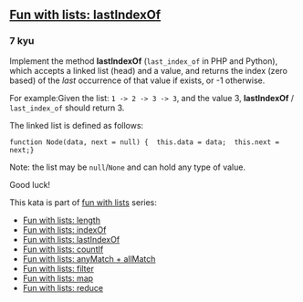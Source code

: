 <h2><a href=https://www.codewars.com/kata/581c867a33b9fe732e000076/train/javascript target="_blank">Fun with lists: lastIndexOf</a></h2><h3>7 kyu</h3><p>Implement the method <strong>lastIndexOf</strong> (<code>last_index_of</code> in PHP and Python), which accepts a linked list (head) and a value, and returns the index (zero based) of the <em>last</em> occurrence of that value if exists, or -1 otherwise.</p><p>For example:Given the list: <code>1 -&gt; 2 -&gt; 3 -&gt; 3</code>, and the value 3, <strong>lastIndexOf</strong> / <code>last_index_of</code> should return 3.</p><p>The linked list is defined as follows:</p><pre style="display: none;"><code class="language-c"><span class="cm-keyword">struct</span> <span class="cm-def">List</span> {    <span class="cm-keyword">struct</span> <span class="cm-def">List</span> <span class="cm-operator">*</span><span class="cm-variable">next</span>;    <span class="cm-type">int</span> <span class="cm-variable">data</span>;};</code></pre><pre><code class="language-javascript"><span class="cm-keyword">function</span> <span class="cm-def">Node</span>(<span class="cm-def">data</span>, <span class="cm-def">next</span> <span class="cm-operator">=</span> <span class="cm-atom">null</span>) {  <span class="cm-keyword">this</span>.<span class="cm-property">data</span> <span class="cm-operator">=</span> <span class="cm-variable-2">data</span>;  <span class="cm-keyword">this</span>.<span class="cm-property">next</span> <span class="cm-operator">=</span> <span class="cm-variable-2">next</span>;}</code></pre><pre style="display: none;"><code class="language-java"><span class="cm-keyword">class</span> <span class="cm-def">Node</span> {  <span class="cm-keyword">public</span> <span class="cm-type">Object</span> <span class="cm-variable">data</span>;  <span class="cm-keyword">public</span> <span class="cm-variable">Node</span> <span class="cm-variable">next</span>;  <span class="cm-variable">Node</span>(<span class="cm-variable">T</span> <span class="cm-variable">data</span>, <span class="cm-variable">Node</span> <span class="cm-variable">next</span>) {    <span class="cm-keyword">this</span>.<span class="cm-variable">data</span> <span class="cm-operator">=</span> <span class="cm-variable">data</span>;    <span class="cm-keyword">this</span>.<span class="cm-variable">next</span> <span class="cm-operator">=</span> <span class="cm-variable">next</span>;  }    <span class="cm-variable">Node</span>(<span class="cm-variable">T</span> <span class="cm-variable">data</span>) {    <span class="cm-keyword">this</span>(<span class="cm-variable">data</span>, <span class="cm-atom">null</span>);  }}</code></pre><pre style="display: none;"><code class="language-php"><span class="cm-keyword">class</span> <span class="cm-def">Node</span> {  <span class="cm-keyword">public</span> <span class="cm-variable-2">$data</span>, <span class="cm-variable-2">$next</span>;  <span class="cm-keyword">public</span> <span class="cm-keyword">function</span> <span class="cm-def">__construct</span>(<span class="cm-variable-2">$data</span>, <span class="cm-variable-2">$next</span> <span class="cm-operator">=</span> <span class="cm-atom">NULL</span>) {    <span class="cm-variable-2">$this</span><span class="cm-operator">-&gt;</span><span class="cm-variable">data</span> <span class="cm-operator">=</span> <span class="cm-variable-2">$data</span>;    <span class="cm-variable-2">$this</span><span class="cm-operator">-&gt;</span><span class="cm-builtin">next</span> <span class="cm-operator">=</span> <span class="cm-variable-2">$next</span>;  }}</code></pre><pre style="display: none;"><code class="language-kotlin"><span class="cm-keyword">data</span> <span class="cm-keyword">class</span> <span class="cm-def">Node</span>(<span class="cm-keyword">val</span> <span class="cm-keyword">data</span>: <span class="cm-type">Any</span><span class="cm-operator">?</span>, <span class="cm-keyword">val</span> <span class="cm-def">next</span>: <span class="cm-variable">Node</span><span class="cm-operator">?=</span><span class="cm-atom">null</span>)</code></pre><pre style="display: none;"><code class="language-python"><span class="cm-keyword">class</span> <span class="cm-def">Node</span>:    <span class="cm-keyword">def</span> <span class="cm-def">__init__</span>(<span class="cm-variable-2">self</span>, <span class="cm-variable">data</span>, <span class="cm-builtin">next</span><span class="cm-operator">=</span><span class="cm-keyword">None</span>):         <span class="cm-variable-2">self</span>.<span class="cm-property">data</span> <span class="cm-operator">=</span> <span class="cm-variable">data</span>        <span class="cm-variable-2">self</span>.<span class="cm-property">next</span> <span class="cm-operator">=</span> <span class="cm-builtin">next</span></code></pre><p>Note: the list may be <code>null</code>/<code>None</code> and can hold any type of value.</p><p>Good luck!</p><p>This kata is part of <a href="https://www.codewars.com/collections/fun-with-lists" data-turbolinks="false" target="_blank">fun with lists</a> series:</p><ul><li><a href="https://www.codewars.com/kata/581e476d5f59408553000a4b" data-turbolinks="false" target="_blank">Fun with lists: length</a></li><li><a href="https://www.codewars.com/kata/581c6b075cfa83852700021f" data-turbolinks="false" target="_blank">Fun with lists: indexOf</a></li><li><a href="https://www.codewars.com/kata/581c867a33b9fe732e000076" data-turbolinks="false" target="_blank">Fun with lists: lastIndexOf</a></li><li><a href="https://www.codewars.com/kata/5819081d056d4bdd410004f8" data-turbolinks="false" target="_blank">Fun with lists: countIf</a></li><li><a href="https://www.codewars.com/kata/581e50555f59405743001813" data-turbolinks="false" target="_blank">Fun with lists: anyMatch + allMatch</a></li><li><a href="https://www.codewars.com/kata/582041237df353e01d000084" data-turbolinks="false" target="_blank">Fun with lists: filter</a></li><li><a href="https://www.codewars.com/kata/58259d9062cfb45e1a00006b" data-turbolinks="false" target="_blank">Fun with lists: map</a></li><li><a href="https://www.codewars.com/kata/58319f37aeb69a89a00000c7" data-turbolinks="false" target="_blank">Fun with lists: reduce</a></li></ul>